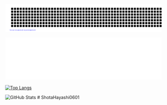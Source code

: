 ![gitartwork](gitartwork.svg)

![GitHub Metrics](metrics.svg)

[![Top Langs](https://github-readme-stats.vercel.app/api/top-langs/?username=ShotaHayashi0601&layout=compact)](https://github.com/anuraghazra/github-readme-stats)

![GitHub Stats](https://github-readme-stats.vercel.app/api?username=ShotaHayashi0601&show_icons=true&theme=tokyonight)
#   S h o t a H a y a s h i 0 6 0 1 
 
 